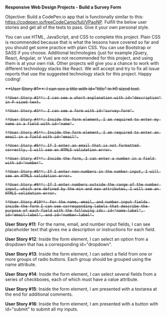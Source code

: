 **Responsive Web Design Projects - Build a Survey Form**

Objective: Build a CodePen.io app that is functionally similar to this: https://codepen.io/freeCodeCamp/full/VPaoNP.
Fulfill the below user stories and get all of the tests to pass. Give it your own personal style.

You can use HTML, JavaScript, and CSS to complete this project. Plain CSS is recommended because that is what the lessons have covered so far and you should get some practice with plain CSS. You can use Bootstrap or SASS if you choose. Additional technologies (just for example jQuery, React, Angular, or Vue) are not recommended for this project, and using them is at your own risk. Other projects will give you a chance to work with different technology stacks like React. We will accept and try to fix all issue reports that use the suggested technology stack for this project. Happy coding!

<del>
    **User Story #1**: I can see a title with id="title" in H1 sized text.
    
    **User Story #2**: I can see a short explanation with id="description" in P sized text.
    
    **User Story #3**: I can see a form with id="survey-form".
    
    **User Story #4**: Inside the form element, I am required to enter my name in a field with id="name".
    
    **User Story #5**: Inside the form element, I am required to enter an email in a field with id="email".
    
    **User Story #6**: If I enter an email that is not formatted correctly, I will see an HTML5 validation error.
    
    **User Story #7**: Inside the form, I can enter a number in a field with id="number".
    
    **User Story #8**: If I enter non-numbers in the number input, I will see an HTML5 validation error.
    
    **User Story #9**: If I enter numbers outside the range of the number input, which are defined by the min and max attributes, I will see an HTML5 validation error.
    
    **User Story #10**: For the name, email, and number input fields inside the form I can see corresponding labels that describe the purpose of each field with the following ids: id="name-label", id="email-label", and id="number-label".
</del>

**User Story #11**: For the name, email, and number input fields, I can see placeholder text that gives me a description or instructions for each field.

**User Story #12**: Inside the form element, I can select an option from a dropdown that has a corresponding id="dropdown".

**User Story #13**: Inside the form element, I can select a field from one or more groups of radio buttons. Each group should be grouped using the name attribute.

**User Story #14**: Inside the form element, I can select several fields from a series of checkboxes, each of which must have a value attribute.

**User Story #15**: Inside the form element, I am presented with a textarea at the end for additional comments.

**User Story #16**: Inside the form element, I am presented with a button with id="submit" to submit all my inputs.

